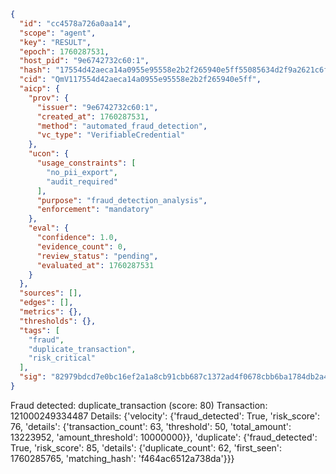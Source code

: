 ```json
{
  "id": "cc4578a726a0aa14",
  "scope": "agent",
  "key": "RESULT",
  "epoch": 1760287531,
  "host_pid": "9e6742732c60:1",
  "hash": "17554d42aeca14a0955e95558e2b2f265940e5ff55085634d2f9a2621c6ff042",
  "cid": "QmV117554d42aeca14a0955e95558e2b2f265940e5ff",
  "aicp": {
    "prov": {
      "issuer": "9e6742732c60:1",
      "created_at": 1760287531,
      "method": "automated_fraud_detection",
      "vc_type": "VerifiableCredential"
    },
    "ucon": {
      "usage_constraints": [
        "no_pii_export",
        "audit_required"
      ],
      "purpose": "fraud_detection_analysis",
      "enforcement": "mandatory"
    },
    "eval": {
      "confidence": 1.0,
      "evidence_count": 0,
      "review_status": "pending",
      "evaluated_at": 1760287531
    }
  },
  "sources": [],
  "edges": [],
  "metrics": {},
  "thresholds": {},
  "tags": [
    "fraud",
    "duplicate_transaction",
    "risk_critical"
  ],
  "sig": "82979bdcd7e0bc16ef2a1a8cb91cbb687c1372ad4f0678cbb6ba1784db2a49fe"
}
```

Fraud detected: duplicate_transaction (score: 80)
Transaction: 121000249334487
Details: {'velocity': {'fraud_detected': True, 'risk_score': 76, 'details': {'transaction_count': 63, 'threshold': 50, 'total_amount': 13223952, 'amount_threshold': 10000000}}, 'duplicate': {'fraud_detected': True, 'risk_score': 85, 'details': {'duplicate_count': 62, 'first_seen': 1760285765, 'matching_hash': 'f464ac6512a738da'}}}